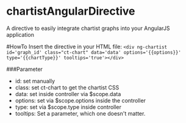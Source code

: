 # chartistAngularDirective
A directive to easily integrate chartist graphs into your AngularJS application

#HowTo
Insert the directive in your HTML file:
```<div ng-chartist id='graph_id' class="ct-chart" data='data' options='{{options}}' type='{{chartType}}' tooltips='true'></div>```

###Parameter
- id: set manually
- class: set ct-chart to get the chartist CSS
- data: set inside controller via $scope.data
- options: set via $scope.options inside the controller
- type: set via $scope.type inside controller
- tooltips: Set a parameter, which one doesn't matter.


